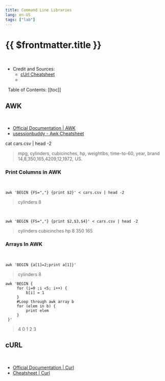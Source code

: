 ```yaml
---
title: Command Line Libraries
lang: en-US
tags: ["lab"]
---
```


# {{ $frontmatter.title }}

<TagBadge />

&nbsp;
&nbsp;
- Credit and Sources:
  - [cUrl Cheatsheet](https://devhints.io/curl)
  - 


&nbsp;
Table of Contents:
[[toc]]


## AWK

<br>

- [Official Documentation | AWK](https://www.gnu.org/software/gawk/manual/gawk.html)
- [usessionbuddy - Awk Cheatsheet](https://www.usessionbuddy.com/post/Awk-Cheatsheet-And-Examples/)

cat cars.csv | head -2
> mpg, cylinders, cubicinches, hp, weightlbs, time-to-60, year, brand
> 14,8,350,165,4209,12,1972, US.

### Print Columns in AWK

<br>

```awk 'BEGIN {FS=","} {print $2}' < cars.csv | head -2```
 > cylinders
 > 8


<br>

```awk 'BEGIN {FS=","} {print $2,$3,$4}' < cars.csv | head -2```
 > cylinders  cubicinches  hp
 > 8 350 165

 ### Arrays In AWK

<br>

```awk 'BEGIN {a[1]=2;print a[1]}'```
 > cylinders
 > 8

 ````
awk 'BEGIN {
      for (i=0 ;i <5; i++) {
          b[i] = 1
      }
      #Loop through awk array b
      for (elem in b) {
          print elem
      }
  }'
````
> 4
> 0
> 1
> 2
> 3

## cURL

<br>

- [Official Documentation | Curl](https://curl.se/docs/)
- [Cheatsheet | Curl](https://devhints.io/curl)

<table-code>

<table-row-code title="Post Data"  
code="
curl -d password=x http://x.com/y
" />

<table-row-code title="Auth Data"  
code='curl -u user:pass -d status="Hello" http://twitter.com/statuses/update.xml'/>

<table-row-code title="Multipart File Upload"  
code='
curl -v -include --form key1=value1 --form upload=@localfilename URL
'/>

<table-row-code title="multipart form" sub="Send data from text field and upload file"  
code='
curl -F person=anonymous -F secret=@file.txt http://example.com/submit.cgi
'/>

<table-row-code title="Use Curl to Check if a remote resource is available"  
code='
curl -o /dev/null --silent -Iw "%{http_code}" https://example.com/my.remote.tarball.gz
'/>





</table-code>